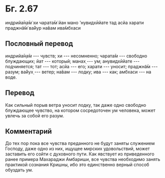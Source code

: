 # Бг. 2.67

индрийа̄н̣а̄м̇ хи чарата̄м̇ йан мано 'нувидхӣйате тад асйа харати праджн̃а̄м̇
ва̄йур на̄вам ива̄мбхаси

## Пословный перевод

индрийа̄н̣а̄м --- чувств; хи --- несомненно; чарата̄м --- свободно
блуждающих; йат --- который; манах̣ --- ум; анувидхӣйате --- подчиняется;
тат --- тот; асйа --- его; харати --- уносит; праджн̃а̄м --- разум; ва̄йух̣
--- ветер; на̄вам --- лодку; ива --- как; амбхаси --- на воде.

## Перевод

Как сильный порыв ветра уносит лодку, так даже одно свободно блуждающее
чувство, на котором сосредоточен ум человека, может увлечь за собой его
разум.

## Комментарий

До тех пор пока все чувства преданного не будут заняты служением
Господу, даже одно из них, ищущее мирских удовольствий, может заставить
его сойти с духовного пути. Как явствует из приведенного ранее примера
Махараджи Амбариши, все чувства необходимо занять практикой сознания
Кришны, ибо это единственно верный способ обуздать ум.
